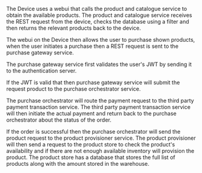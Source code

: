 

The Device uses a webui that calls the product and catalogue service to obtain the available products.
The product and catalogue service receives the REST request from the device, checks the database using a filter and then
returns the relevant products back to the device.

The webui on the Device then allows the user to purchase shown products, when the user initiates a purchase
then a REST request is sent to the purchase gateway service.

The purchase gateway service first validates the user's JWT by sending it to the authentication server.

If the JWT is valid that then purchase gateway service will submit the request product to the purchase orchestrator service.

The purchase orchestrator will route the payment request to the third party payment transaction service.
The third party payment transaction service will then initiate the actual payment and return back to the
purchase orchestrator about the status of the order.

If the order is successful then the purchase orchestrator will send the product request to the product provisioner service.
The product provisioner will then send a request to the product store to check the product's availability and if there
are not enough available inventory will provision the product.
The product store has a database that stores the full list of products along with the amount stored in the warehouse.
